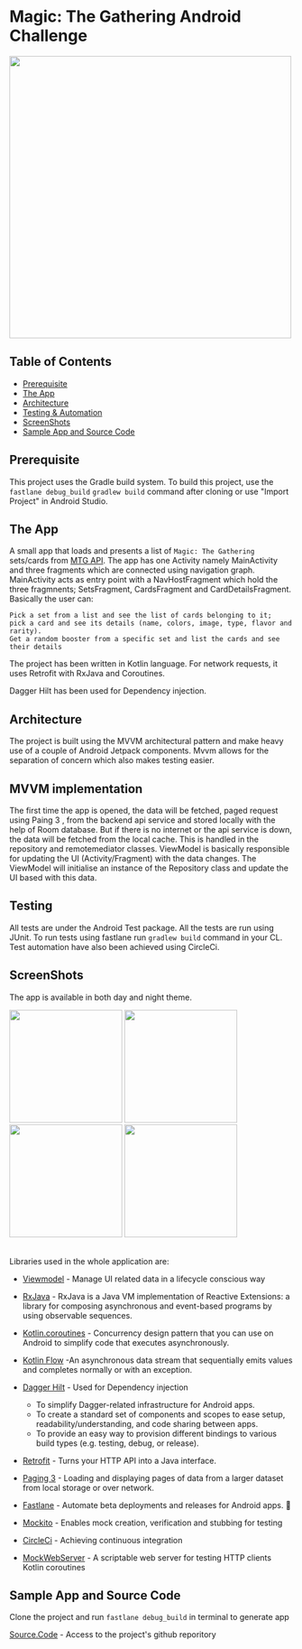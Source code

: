 # Magic: The Gathering Android Challenge

<img src="https://user-images.githubusercontent.com/47601553/144115779-9b0a6f80-5f71-43a3-98b7-e01acf74a0a3.png" width="500" style="max-width:100%;">

## Table of Contents

- [Prerequisite](#prerequisite)
- [The App](#theapp)
- [Architecture](#architecture)
- [Testing & Automation](#testing)
- [ScreenShots](#screenshots)
- [Sample App and Source Code](#sampleappandsourcecode)

## Prerequisite

This project uses the Gradle build system. To build this project, use the `fastlane debug_build`
`gradlew build` command after cloning or use "Import Project" in Android Studio.

## The App

A small app that loads and presents a list of `Magic: The Gathering` sets/cards from  [MTG API](https://magicthegathering.io/).
The app has one Activity namely MainActivity and three fragments which are connected using navigation graph.
MainActivity acts as entry point with a NavHostFragment which hold the three fragmnents; SetsFragment, CardsFragment and 
CardDetailsFragment. Basically the user can:

    Pick a set from a list and see the list of cards belonging to it;
    pick a card and see its details (name, colors, image, type, flavor and rarity).
    Get a random booster from a specific set and list the cards and see their details



The project has been written in Kotlin language. For network requests, it uses Retrofit with RxJava and Coroutines.

Dagger Hilt has been used for Dependency injection.

## Architecture
The project is built using the MVVM architectural pattern and make heavy use of a couple of Android Jetpack components. Mvvm allows for the separation of concern which also makes testing easier.


## MVVM implementation
The first time the app is opened, the data will be fetched, paged request using Paing 3 , from the backend api service and stored locally with 
the help of Room database.
But if there is no internet or the api service is down, the data will be fetched from the local cache.
This is handled in the repository and remotemediator classes.
ViewModel is basically responsible for updating the UI (Activity/Fragment) with the data changes.
The ViewModel will initialise an instance of the Repository class and update the UI based with this data.



## Testing
All tests are under the Android Test package. All the tests are run using JUnit.
To run tests using fastlane run `gradlew build` command in your CL.
Test automation have also been achieved using CircleCi.

## ScreenShots


The app is available in both day and night theme.


<img src="https://user-images.githubusercontent.com/47601553/144119212-f72b4b42-02bd-41d9-8826-eb8c671b1f6d.png" width="200" style="max-width:100%;">    <img src="https://user-images.githubusercontent.com/47601553/144119340-f519a9d0-f03b-45d3-9ea7-17e0bf2202a7.png" width="200" style="max-width:100%;">   <img src="https://user-images.githubusercontent.com/47601553/144119432-7cbdce23-e80f-4e49-ab6e-29d154c5facb.png" width="200" style="max-width:100%;">  <img src="https://user-images.githubusercontent.com/47601553/144119681-5807a6eb-6c74-453d-81a0-655e19cdc531.png" width="200" style="max-width:100%;"> </br></br>


Libraries used in the whole application are:

- [Viewmodel](https://developer.android.com/topic/libraries/architecture/viewmodel) - Manage UI related data in a lifecycle conscious way 
- [RxJava](https://github.com/ReactiveX/RxJava) - RxJava is a Java VM implementation of Reactive Extensions: a library for composing asynchronous and event-based programs by using observable sequences.
- [Kotlin.coroutines](https://developer.android.com/kotlin/coroutines?gclid=Cj0KCQjw1dGJBhD4ARIsANb6Odld-9wkN4Lkm6UJAvWRshusopwstZH5IXkSLzxv_Q5JYjgjozIywfcaAlS9EALw_wcB&gclsrc=aw.ds) - Concurrency design pattern that you can use on Android to simplify code that executes asynchronously.
- [Kotlin Flow](https://developer.android.com/kotlin/flow) -An asynchronous data stream that sequentially emits values and completes normally or with an exception.
- [Dagger Hilt](https://dagger.dev/hilt/) - Used for Dependency injection
    - To simplify Dagger-related infrastructure for Android apps.
    - To create a standard set of components and scopes to ease setup, readability/understanding, and code sharing between apps.
    - To provide an easy way to provision different bindings to various build types (e.g. testing, debug, or release).

- [Retrofit](https://square.github.io/retrofit/) - Turns your HTTP API into a Java interface.
- [Paging 3](https://developer.android.com/topic/libraries/architecture/paging/v3-overview) -  Loading and displaying pages of data from a larger dataset from local storage or over network.
- [Fastlane](https://docs.fastlane.tools/getting-started/android/setup/) -  Automate beta deployments and releases for Android apps. 🚀
- [Mockito](https://javadoc.io/doc/org.mockito/mockito-core/latest/org/mockito/Mockito.html) - Enables mock creation, verification and stubbing for testing
- [CircleCi](https://circleci.com/continuous-integration/) - Achieving continuous integration
- [MockWebServer](https://github.com/square/okhttp/tree/master/mockwebserver) - A scriptable web server for testing HTTP clients
Kotlin coroutines
## Sample App and Source Code

Clone the project and run `fastlane debug_build` in terminal to generate app

[Source.Code](https://github.com/Hechio/magic-G) - Access to the project's github reporitory
